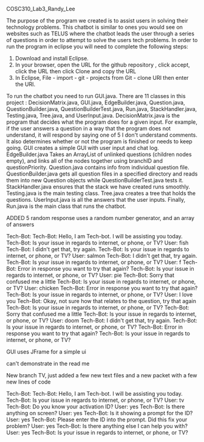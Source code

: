 COSC310_Lab3_Randy_Lee

The purpose of the program we created is to assist users in solving their technology problems. This chatbot is similar to ones you would see on websites such as TELUS where the chatbot leads the user through a series of questions in order to attempt to solve the users tech problems. In order to run the program in eclipse you will need to complete the following steps:


1.	Download and install Eclipse.
2.	In your browser, open the URL for the github repository , click accept, click the URL then click Clone and copy the URL
3.	In Eclipse, File - import - git - projects from Git - clone URI then enter the URI.


To run the chatbot you need to run GUI.java. There are 11 classes in this project : DecisionMatrix.java, GUI.java, EdgeBuilder.java, Question.java, QuestionBuilder.java, QuestionBuilderTest.java, Run.java, StackHandler.java, Testing.java, Tree.java, and UserInput.java. DecisionMatrix.java is the program that decides what the program does for a given input. For example, if the user answers a question in a way that the program does not understand, it will respond by saying one of 5 I don't understand comments. It also determines whether or not the program is finished or needs to keep going. GUI creates a simple GUI with user input and chat log. EdgeBuilder.java Takes an ArrayList of unlinked questions (children nodes empty), and links all of the nodes together using branchID and questionPriority. Question.java contains info from individual question file. QuestionBuilder.java gets all question files in a specified directory and reads them into new Question objects while QuestionBuilderTest.java tests it. StackHandler.java ensures that the stack we have created runs smoothly. Testing.java is the main testing class. Tree.java creates a tree that holds the questions. UserInput.java is all the answers that the user inputs. Finally, Run.java is the main class that runs the chatbot.

ADDED
5 random response uses a random number generator, and an array of answers 

Tech-Bot: Tech-Bot: Hello, I am Tech-bot. I will be assisting you today.
Tech-Bot: Is your issue in regards to internet, or phone, or TV?
User: fish
Tech-Bot: I didn't get that, try again.
Tech-Bot: Is your issue in regards to internet, or phone, or TV?
User: salmon
Tech-Bot: I didn't get that, try again.
Tech-Bot: Is your issue in regards to internet, or phone, or TV?
User: f
Tech-Bot: Error in response you want to try that again?
Tech-Bot: Is your issue in regards to internet, or phone, or TV?
User: pie
Tech-Bot: Sorry that confused me a little
Tech-Bot: Is your issue in regards to internet, or phone, or TV?
User: chicken
Tech-Bot: Error in response you want to try that again?
Tech-Bot: Is your issue in regards to internet, or phone, or TV?
User: I love you
Tech-Bot: Okay, not sure how that relates to the question, try that again
Tech-Bot: Is your issue in regards to internet, or phone, or TV?
Tech-Bot: Sorry that confused me a little
Tech-Bot: Is your issue in regards to internet, or phone, or TV?
User: doom
Tech-Bot: I didn't get that, try again.
Tech-Bot: Is your issue in regards to internet, or phone, or TV?
Tech-Bot: Error in response you want to try that again?
Tech-Bot: Is your issue in regards to internet, or phone, or TV?

GUI uses JFrame for a simple ui

can't demonstrate in the read me

New branch TV, just added a few new text files and a new packet with a few new lines of code


Tech-Bot: Tech-Bot: Hello, I am Tech-bot. I will be assisting you today.
Tech-Bot: Is your issue in regards to internet, or phone, or TV?
User: tv
Tech-Bot: Do you know your activation ID?
User: yes
Tech-Bot: Is there anything on screen?
User: yes
Tech-Bot: Is it showing a prompt for the ID?
User: yes
Tech-Bot: Please enter the ID into the prompt. Did this fix your problem?
User: yes
Tech-Bot: Is there anything else I can help you with?
User: yes
Tech-Bot: Is your issue in regards to internet, or phone, or TV?
